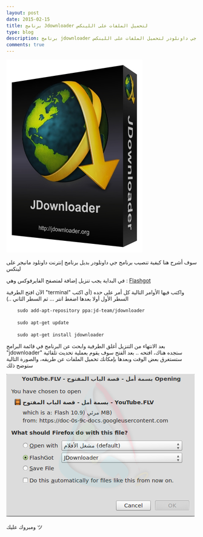 ```yaml
---
layout: post
date: 2015-02-15
title: برنامج Jdownloader لتحميل الملفات على اللينكس
type: blog
description: برنامج jdownloader جي داونلودر لتحميل الملفات على اللينكس
comments: true
---
```



![برنامج جي داونلودر لتحميل الملفات على اللينكس](/assets/jdownloader.jpg "برنامج جي داونلودر لتحميل الملفات على اللينكس")


سوف أشرح هنا كيفية تنصيب برنامج جي داونلودر بديل برنامج إنترنت داونلود مانيجر على لينكس

في البداية يجب تنزيل إضافة لمتصفح الفايرفوكس وهي : [Flashgot](https://addons.mozilla.org/en-US/firefox/downloads/latest/220/addon-220-latest.xpi?src=flashgot.ownsite)

الآن افتح الطرفية "terminal" واكتب فيها الأوامر التالية كل أمر على حده (أي اكتب السطر الأول أولا بعدها اضغط انتر ... ثم السطر الثاني ..)


		sudo add-apt-repository ppa:jd-team/jdownloader

		sudo apt-get update

		sudo apt-get install jdownloader

     
 بعد الانتهاء من التنزيل أغلق الطرفية وابحث عن البرنامج في قائمة البرامج "jdownloader" ستجده هناك، افتحه .. بعد الفتح سوف يقوم بعملية تحديث تلقائية ستستغرق بعض الوقت وبعدها بإمكانك تحميل الملفات عن طريقه، والصورة التالية ستوضح ذلك

![كيفية تنزيل الملفات عبر فلاش جوت وجي داونلودر](/assets/falshgot-jdownloader-Screenshot.png "كيفية تنزيل الملفات عبر فلاش جوت وجي داونلودر")

ومبروك عليك ツ


